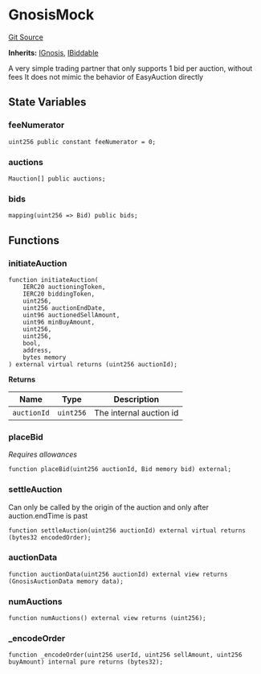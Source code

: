 # GnosisMock
[Git Source](https://github.com/larrythecucumber321/protocol/blob/77d337b8595ba96d069ded321419b36a61984170/contracts/plugins/mocks/GnosisMock.sol)

**Inherits:**
[IGnosis](/contracts/interfaces/IGnosis.sol/interface.IGnosis.md), [IBiddable](/contracts/plugins/mocks/GnosisMock.sol/interface.IBiddable.md)

A very simple trading partner that only supports 1 bid per auction, without fees
It does not mimic the behavior of EasyAuction directly


## State Variables
### feeNumerator

```solidity
uint256 public constant feeNumerator = 0;
```


### auctions

```solidity
Mauction[] public auctions;
```


### bids

```solidity
mapping(uint256 => Bid) public bids;
```


## Functions
### initiateAuction


```solidity
function initiateAuction(
    IERC20 auctioningToken,
    IERC20 biddingToken,
    uint256,
    uint256 auctionEndDate,
    uint96 auctionedSellAmount,
    uint96 minBuyAmount,
    uint256,
    uint256,
    bool,
    address,
    bytes memory
) external virtual returns (uint256 auctionId);
```
**Returns**

|Name|Type|Description|
|----|----|-----------|
|`auctionId`|`uint256`|The internal auction id|


### placeBid

*Requires allowances*


```solidity
function placeBid(uint256 auctionId, Bid memory bid) external;
```

### settleAuction

Can only be called by the origin of the auction and only after auction.endTime is past


```solidity
function settleAuction(uint256 auctionId) external virtual returns (bytes32 encodedOrder);
```

### auctionData


```solidity
function auctionData(uint256 auctionId) external view returns (GnosisAuctionData memory data);
```

### numAuctions


```solidity
function numAuctions() external view returns (uint256);
```

### _encodeOrder


```solidity
function _encodeOrder(uint256 userId, uint256 sellAmount, uint256 buyAmount) internal pure returns (bytes32);
```

